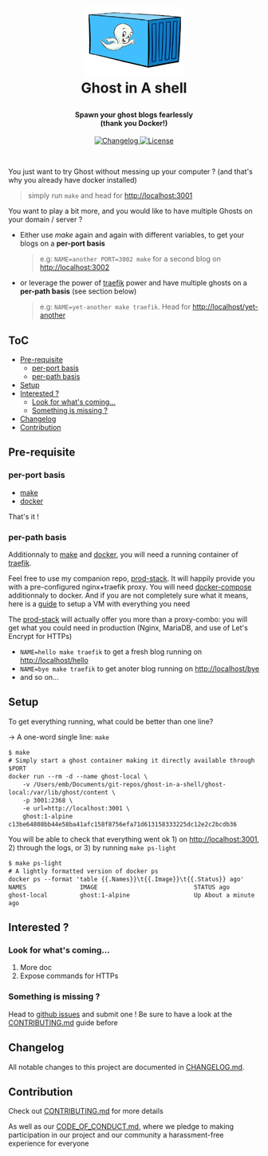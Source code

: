 <!-- markdownlint-disable -->
<h1 align="center" style="margin:1em">
  <img src="./docs/static/logo.png"
       alt="Ghost in A Shell"
       width="200">
    <br/> Ghost in A shell
</h1>

<h4 align="center">
  Spawn your ghost blogs fearlessly
  <br /> (thank you Docker!)
</h4>

<p align="center">
  <a href="https://github.com/ebreton/ghost-in-a-shell/blob/master/docs/CHANGELOG.md">
    <img src="https://img.shields.io/github/release/ebreton/ghost-in-a-shell.svg"
         alt="Changelog">
  </a>
  <a href="https://github.com/ebreton/ghost-in-a-shell/blob/master/LICENSE">
    <img src="https://img.shields.io/badge/license-MIT-blue.svg"
         alt="License" />
  </a>
</p>
<br>

You just want to try Ghost without messing up your computer ? (and that's why you already have docker installed)

> simply run `make` and head for <http://localhost:3001>

You want to play a bit more, and you would like to have multiple Ghosts on your domain / server ?

* Either use *make* again and again with different variables, to get your blogs on a **per-port basis**
    > e.g: `NAME=another PORT=3002 make` for a second blog on <http://localhost:3002>
* or leverage the power of [traefik](https://traefik.io) power and have multiple ghosts on a **per-path basis** (see section below)
    > e.g: `NAME=yet-another make traefik`. Head for <http://localhost/yet-another>

ToC
--

<!-- TOC -->

- [Pre-requisite](#pre-requisite)
    - [per-port basis](#per-port-basis)
    - [per-path basis](#per-path-basis)
- [Setup](#setup)
- [Interested ?](#interested-)
    - [Look for what's coming...](#look-for-whats-coming)
    - [Something is missing ?](#something-is-missing-)
- [Changelog](#changelog)
- [Contribution](#contribution)

<!-- /TOC -->

## Pre-requisite 

### per-port basis

* [make](https://www.gnu.org/software/make/)
* [docker](https://www.docker.com/community-edition)

That's it !

### per-path basis

Additionnaly to [make](https://www.gnu.org/software/make/) and [docker](https://www.docker.com/community-edition), you will need a running container of [traefik](https://traefik.io).

Feel free to use my companion repo, [prod-stack](https://github.com/ebreton/prod-stack). It will happily provide you with a pre-configured nginx+traefik proxy. You will need [docker-compose](https://docs.docker.com/compose/install/) additionnaly to docker. And if you are not completely sure what it means, here is a [guide](./docs/VM_INSTALL.md) to setup a VM with everything you need

The [prod-stack](https://github.com/ebreton/prod-stack) will actually offer you more than a proxy-combo: you will get what you could need in production (Nginx, MariaDB, and use of Let's Encrypt for HTTPs)

* `NAME=hello make traefik` to get a fresh blog running on <http://localhost/hello>
* `NAME=bye make traefik` to get anoter blog running on <http://localhost/bye>
* and so on...

## Setup

To get everything running, what could be better than one line?

-> A one-word single line: `make`

    $ make
    # Simply start a ghost container making it directly available through $PORT
    docker run --rm -d --name ghost-local \
        -v /Users/emb/Documents/git-repos/ghost-in-a-shell/ghost-local:/var/lib/ghost/content \
        -p 3001:2368 \
        -e url=http://localhost:3001 \
        ghost:1-alpine
    c13be64808bb44e58ba41afc158f8756efa71d613158333225dc12e2c2bcdb36

You will be able to check that everything went ok 1) on <http://localhost:3001>, 2) through the logs, or 3) by running `make ps-light`

    $ make ps-light
    # A lightly formatted version of docker ps
    docker ps --format 'table {{.Names}}\t{{.Image}}\t{{.Status}} ago'
    NAMES               IMAGE                           STATUS ago
    ghost-local         ghost:1-alpine                  Up About a minute ago

## Interested ? 

### Look for what's coming...

1. More doc
1. Expose commands for HTTPs

### Something is missing ?

Head to [github issues](https://github.com/ebreton/ghost-in-a-shell/issues) and submit one ! Be sure to have a look at the [CONTRIBUTING.md](./docs/CONTRIBUTING.md) guide before


## Changelog

All notable changes to this project are documented in [CHANGELOG.md](./CHANGELOG.md).

## Contribution

Check out [CONTRIBUTING.md](./docs/CONTRIBUTING.md) for more details

As well as our [CODE_OF_CONDUCT.md](./docs/CODE_OF_CONDUCT.md), where we pledge to making participation in our project and our community a harassment-free experience for everyone

